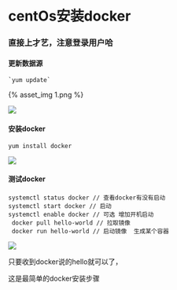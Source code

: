 # centOs安装docker

### 直接上才艺，注意登录用户哈

#### 更新数据源

```
`yum update`
```

{% asset_img 1.png %}

![](F:\Hexo\source\_posts\README\1.png)

#### 安装docker

```
yum install docker
```

![](C:\Users\davea\AppData\Roaming\marktext\images\2023-02-21-13-56-46-image.png)

#### 测试docker

    systemctl status docker // 查看docker有没有启动  
    systemctl start docker // 启动 
    systemctl enable docker // 可选 增加开机启动
     docker pull hello-world // 拉取镜像
     docker run hello-world // 启动镜像  生成某个容器

![](C:\Users\davea\AppData\Roaming\marktext\images\2023-02-21-13-57-46-image.png)

只要收到docker说的hello就可以了，

这是最简单的docker安装步骤
